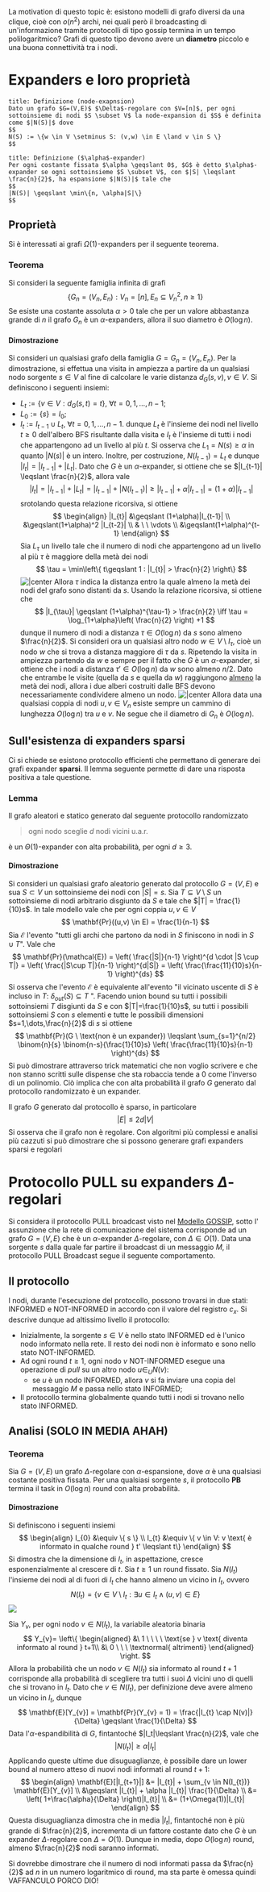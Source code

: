 La motivation di questo topic è: esistono modelli di grafo diversi da una clique, cioè con $o(n^2)$ archi, nei quali però il broadcasting di un'informazione tramite protocolli di tipo gossip termina in un tempo polilogaritmico?
Grafi di questo tipo devono avere un **diametro** piccolo e una buona connettività tra i nodi.
# Expanders e loro proprietà
```ad-Definizione
title: Definizione (node-exapnsion)
Dato un grafo $G=(V,E)$ $\Delta$-regolare con $V=[n]$, per ogni sottoinsieme di nodi $S \subset V$ la node-expansion di $S$ è definita come $|N(S)|$ dove
$$
N(S) := \{w \in V \setminus S: (v,w) \in E \land v \in S \}
$$
```

```ad-Definizione
title: Definizione ($\alpha$-expander)
Per ogni costante fissata $\alpha \geqslant 0$, $G$ è detto $\alpha$-expander se ogni sottoinsieme $S \subset V$, con $|S| \leqslant \frac{n}{2}$, ha espansione $|N(S)|$ tale che
$$
|N(S)| \geqslant \min\{n, \alpha|S|\}
$$
```
## Proprietà
Si è interessati ai grafi $\Omega(1)$-expanders per il seguente teorema.
### Teorema
Si consideri la seguente famiglia infinita di grafi
$$
\{ G_{n} = (V_{n},E_{n}): V_{n} = [n], E_{n} \subseteq V_{n}^2, n \geqslant 1 \}
$$
Se esiste una costante assoluta $\alpha > 0$ tale che per un valore abbastanza grande di $n$ il grafo $G_{n}$ è un $\alpha$-expanders, allora il suo diametro è $O(\log n)$.
#### Dimostrazione
Si consideri un qualsiasi grafo della famiglia $G=G_n = (V_n,E_n)$.
Per la dimostrazione, si effettua una visita in ampiezza a partire da un qualsiasi nodo sorgente $s \in V$ al fine di calcolare le varie distanza $d_G(s,v), v \in V$. Si definiscono i seguenti insiemi:
- $L_{t} := \{ v \in V: d_{G}(s,t) = t \},\ \forall t = 0,1,\dots,n-1;$
- $L_0 := \{ s \} = I_{0};$
- $I_{t} := I_{t-1} \cup L_{t}, \ \forall t = 0,1,\dots,n-1.$
dunque $L_t$ è l'insieme dei nodi nel livello $t \geqslant 0$ dell'albero BFS risultante dalla visita e $I_t$ è l'insieme di tutti i nodi che appartengono ad un livello al più $t$. 
Si osserva che $L_1 = N(s) \geqslant \alpha$ in quanto $|N(s)|$ è un intero. Inoltre, per costruzione, $N(I_{t-1}) = L_t$ e dunque $|I_{t}| = |I_{t-1}| + |L_{t}|$. Dato che $G$ è un $\alpha$-expander, si ottiene che se $|I_{t-1}| \leqslant \frac{n}{2}$, allora vale
$$
|I_{t}| = |I_{t-1}|+|L_{t}| = |I_{t-1}|+|N(I_{t-1})| \geqslant |I_{t-1}|+\alpha|I_{t-1}| = (1+\alpha)|I_{t-1}|
$$
srotolando questa relazione ricorsiva, si ottiene
$$
\begin{align}
|I_{t}| &\geqslant (1+\alpha)|I_{t-1}| \\
&\geqslant(1+\alpha)^2 |I_{t-2}| \\
& \ \ \vdots \\
&\geqslant(1+\alpha)^{t-1}
\end{align}
$$
Sia $L_{\tau}$ un livello tale che il numero di nodi che appartengono ad un livello al più $\tau$ è maggiore della metà dei nodi
$$
\tau = \min\left\{  t\geqslant 1 : |I_{t}| > \frac{n}{2} \right\}
$$
![|center](expanders01.png)
Allora $\tau$ indica la distanza entro la quale almeno la metà dei nodi del grafo sono distanti da $s$. Usando la relazione ricorsiva, si ottiene che
$$
|I_{\tau}| \geqslant (1+\alpha)^{\tau-1} > \frac{n}{2} \iff \tau = \log_{1+\alpha}\left( \frac{n}{2} \right) +1
$$
dunque il numero di nodi a distanza $\tau \in O(\log n)$ da $s$ sono almeno $\frac{n}{2}$.
Si consideri ora un qualsiasi altro nodo $w \in V \setminus I_{\tau}$, cioè un nodo $w$ che si trova a distanza maggiore di $\tau$ da $s$. Ripetendo la visita in ampiezza partendo da $w$ e sempre per il fatto che $G$ è un $\alpha$-expander, si ottiene che i nodi a distanza $\tau' \in O(\log n)$ da $w$ sono almeno $n/2$. Dato che entrambe le visite (quella da $s$ e quella da $w$) raggiungono <u>almeno</u> la metà dei nodi, allora i due alberi costruiti dalle BFS devono necessariamente condividere almeno un nodo. 
![|center](expanders02.png)
Allora data una qualsiasi coppia di nodi $u,v \in V_n$ esiste sempre un cammino di lunghezza $O(\log n)$ tra $u$ e $v$. Ne segue che il diametro di $G_n$ è $O(\log n)$.
## Sull'esistenza di expanders sparsi
Ci si chiede se esistono protocollo efficienti che permettano di generare dei grafi expander **sparsi**. Il lemma seguente permette di dare una risposta positiva a tale questione.
### Lemma
Il grafo aleatori e statico generato dal seguente protocollo randomizzato

> ogni nodo sceglie $d$ nodi vicini u.a.r.

è un $\Theta(1)$-expander con alta probabilità, per ogni $d\geqslant 3$.
#### Dimostrazione
Si consideri un qualsiasi grafo aleatorio generato dal protocollo $G=(V,E)$ e sua $S\subset V$ un sottoinsieme dei nodi con $|S|=s$. Sia $T\subseteq V \setminus S$ un sottoinsieme di nodi arbitrario disgiunto da $S$ e tale che $|T| = \frac{1}{10}s$. In tale modello vale che per ogni coppia $u,v \in V$
$$
\mathbf{Pr}((u,v) \in E) = \frac{1}{n-1} 
$$
Sia $\mathcal{E}$ l'evento "tutti gli archi che partono da nodi in $S$ finiscono in nodi in $S \cup T$". Vale che
$$
\mathbf{Pr}(\mathcal{E})  = \left( \frac{|S|}{n-1} \right)^{d \cdot |S \cup T|} = \left( \frac{|S\cup T|}{n-1} \right)^{d|S|} = \left( \frac{\frac{11}{10}s}{n-1} \right)^{ds}
$$
Si osserva che l'evento $\mathcal{E}$ è equivalente all'evento "il vicinato uscente di $S$ è incluso in $T$: $\delta_{out}(S) \subseteq T$ ".
Facendo union bound su tutti i possibili sottoinsiemi $T$ disgiunti da $S$ e con $|T|=\frac{1}{10}s$, su tutti i possibili sottoinsiemi $S$ con $s$ elementi e tutte le possibili dimensioni $s=1,\dots,\frac{n}{2}$ di $s$ si ottiene
$$
\mathbf{Pr}(G \ \text{non è un expander}) \leqslant \sum_{s=1}^{n/2} \binom{n}{s} \binom{n-s}{\frac{1}{10}s} \left( \frac{\frac{11}{10}s}{n-1} \right)^{ds}
$$
Si può dimostrare attraverso trick matematici che non voglio scrivere e che non stanno scritti sulle dispense che sta robaccia tende a $0$ come l'inverso di un polinomio. Ciò implica che con alta probabilità il grafo $G$ generato dal protocollo randomizzato è un expander.

Il grafo $G$ generato dal protocollo è sparso, in particolare
$$
|E| \leqslant 2d|V|
$$
Si osserva che il grafo non è regolare. Con algoritmi più complessi e analisi più cazzuti si può dimostrare che si possono generare grafi expanders sparsi e regolari
# Protocollo PULL su expanders $\Delta$-regolari
Si considera il protocollo PULL broadcast visto nel [Modello GOSSIP](12%20-%20Modello%20GOSSIP.md), sotto l' assunzione che la rete di comunicazione del sistema corrisponde ad un grafo $G=(V,E)$ che è un $\alpha$-expander $\Delta$-regolare, con $\Delta \in O(1)$.
Data una sorgente $s$ dalla quale far partire il broadcast di un messaggio $M$, il protocollo PULL Broadcast segue il seguente comportamento.
## Il protocollo
I nodi, durante l'esecuzione del protocollo, possono trovarsi in due stati: $\text{INFORMED}$ e $\text{NOT-INFORMED}$ in accordo con il valore del registro $c_x$. Si descrive dunque ad altissimo livello il protocollo:
- Inizialmente, la sorgente $s \in V$ è nello stato $\text{INFORMED}$ ed è l'unico nodo informato nella rete. Il resto dei nodi non è informato e sono nello stato $\text{NOT-INFORMED}$.
- Ad ogni round $t\geqslant 1$, ogni nodo $v$ $\text{NOT-INFORMED}$ esegue una operazione di *pull* su un altro nodo $u \in_{U} N(v)$:
	- se $u$ è un nodo $\text{INFORMED}$, allora $v$ si fa inviare una copia del messaggio $M$ e passa nello stato $\text{INFORMED}$;
- Il protocollo termina globalmente quando tutti i nodi si trovano nello stato $\text{INFORMED}$.
## Analisi (SOLO IN MEDIA AHAH)
### Teorema
Sia $G=(V,E)$ un grafo $\Delta$-regolare con $\alpha$-espansione, dove $\alpha$ è una qualsiasi costante positiva fissata. Per una qualsiasi sorgente $s$, il protocollo **PB** termina il task in $O(\log n)$ round con alta probabilità.
#### Dimostrazione
Si definiscono i seguenti insiemi
$$
\begin{align}
I_{0} &\equiv \{ s \} \\
I_{t} &\equiv \{ v \in V: v \text{ è informato in qualche round } t' \leqslant t\}
\end{align}
$$
Si dimostra che la dimensione di $I_t$, in aspettazione, cresce esponenzialmente al crescere di $t$.
Sia $t\geqslant 1$ un round fissato. Sia $N(I_t)$ l'insieme dei nodi al di fuori di $I_t$ che hanno almeno un vicino in $I_t$, ovvero
$$
N(I_t) = \{ v \in V \setminus I_{t}: \exists u \in I_{t} \land (u,v) \in E\}
$$
![](expanders03.png)

Sia $Y_v$, per ogni nodo $v \in N(I_{t})$, la variabile aleatoria binaria
$$
Y_{v}= 
  \left\{ 
    \begin{aligned}
      &\ 1 \ \ \ \ \text{se } v \text{ diventa informato al round } t+1\\
      &\ 0 \ \ \  \textnormal{ altrimenti}  
    \end{aligned}
  \right.
$$
Allora la probabilità che un nodo $v \in N(I_t)$ sia informato al round $t+1$ corrisponde alla probabilità di scegliere tra tutti i suoi $\Delta$ vicini uno di quelli che si trovano in $I_t$. Dato che $v \in N(I_t)$, per definizione deve avere almeno un vicino in $I_t$, dunque
$$
\mathbf{E}[Y_{v}] = \mathbf{Pr}(Y_{v} = 1) = \frac{|I_{t} \cap N(v)|}{\Delta} \geqslant \frac{1}{\Delta} 
$$
Data l'$\alpha$-espandibilità di $G$, fintantoché $|I_t|\leqslant \frac{n}{2}$, vale che
$$
|N(I_{t})| \geqslant \alpha |I_{t}|
$$
Applicando queste ultime due disuguaglianze, è possibile dare un lower bound al numero atteso di nuovi nodi informati al round $t+1$:
$$
\begin{align}
\mathbf{E}[|I_{t+1}|] &= |I_{t}| + \sum_{v \in N(I_{t})} \mathbf{E}[Y_{v}] \\
&\geqslant |I_{t}| + \alpha |I_{t}| \frac{1}{\Delta} \\
&= \left( 1+\frac{\alpha}{\Delta} \right)|I_{t}| \\
&= (1+\Omega(1))|I_{t}|
\end{align}
$$
Questa disuguaglianza dimostra che in media $|I_t|$, fintantoché non è più grande di $\frac{n}{2}$, incrementa di un fattore costante dato che $G$ è un expander $\Delta$-regolare con $\Delta=O(1)$. Dunque in media, dopo $O(\log n)$ round, almeno $\frac{n}{2}$ nodi saranno informati.

Si dovrebbe dimostrare che il numero di nodi informati passa da $\frac{n}{2}$ ad $n$ in un numero logaritmico di round, ma sta parte è omessa quindi VAFFANCULO PORCO DIO!